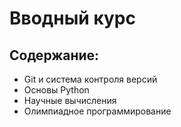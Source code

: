# Вводный курс 

## Содержание:
- Git и система контроля версий
- Основы Python
- Научные вычисления
- Олимпиадное программирование